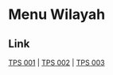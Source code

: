 # Menu Wilayah

## Link

[TPS 001](https://github.com/gigit-pemilu/pemilu-2024-75-gorontalo/tree/main/pileg-dpr/hitung-suara/sub/75-gorontalo/sub/01-gorontalo/sub/10-telaga-biru/sub/2015-tonala/sub/001-tps)
 | 
[TPS 002](https://github.com/gigit-pemilu/pemilu-2024-75-gorontalo/tree/main/pileg-dpr/hitung-suara/sub/75-gorontalo/sub/01-gorontalo/sub/10-telaga-biru/sub/2015-tonala/sub/002-tps)
 | 
[TPS 003](https://github.com/gigit-pemilu/pemilu-2024-75-gorontalo/tree/main/pileg-dpr/hitung-suara/sub/75-gorontalo/sub/01-gorontalo/sub/10-telaga-biru/sub/2015-tonala/sub/003-tps)

